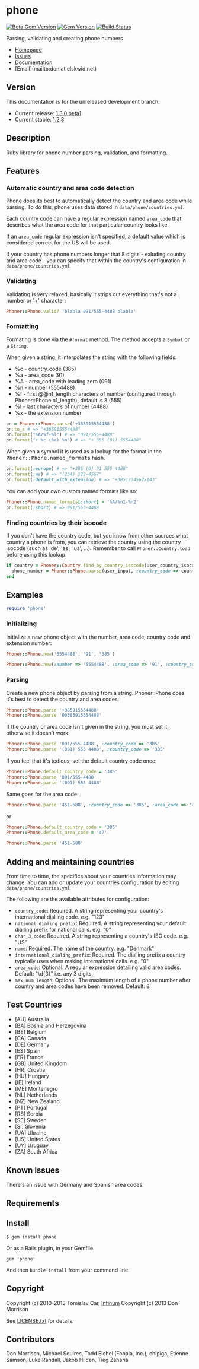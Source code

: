 [gem]: https://rubygems.org/gems/phone
[stable]: https://github.com/carr/phone/tree/v1.2.3
[gem-beta]: https://rubygems.org/gems/phone/versions/1.3.0.beta1
[beta]: https://github.com/carr/phone/tree/v1.3.0.beta1/
[travis]: https://travis-ci.org/carr/phone

# phone

[![Beta Gem Version](https://img.shields.io/badge/beta-v1.3.0.beta1-blue.svg)][gem-beta]
[![Gem Version](https://img.shields.io/gem/v/phone.svg)][gem]
[![Build Status](https://img.shields.io/travis/carr/phone.svg)][travis]

Parsing, validating and creating phone numbers

* [Homepage](https://github.com/carr/phone#readme)
* [Issues](https://github.com/carr/phone/issues)
* [Documentation](http://rubydoc.info/gems/phone/frames)
* [Email](mailto:don at elskwid.net)

## Version

This documentation is for the unreleased development branch.

* Current release: [1.3.0.beta1][beta]
* Current stable: [1.2.3][stable]

## Description

Ruby library for phone number parsing, validation, and formatting.

## Features

### Automatic country and area code detection

Phone does its best to automatically detect the country and area code while parsing. To do this, phone uses data stored in `data/phone/countries.yml`.

Each country code can have a regular expression named `area_code` that describes what the area code for that particular country looks like.

If an `area_code` regular expression isn't specified, a default value which is considered correct for the US will be used.

If your country has phone numbers longer that 8 digits - exluding country and area code - you can specify that within the country's configuration in `data/phone/countries.yml`

### Validating

Validating is very relaxed, basically it strips out everything that's not a number or '+' character:

```ruby
Phoner::Phone.valid? 'blabla 091/555-4488 blabla'
```

### Formatting

Formating is done via the `#format` method. The method accepts a `Symbol` or a `String`.

When given a string, it interpolates the string with the following fields:

* %c - country_code (385)
* %a - area_code (91)
* %A - area_code with leading zero (091)
* %n - number (5554488)
* %f - first @@n1_length characters of number (configured through Phoner::Phone.n1_length), default is 3 (555)
* %l - last characters of number (4488)
* %x - the extension number

```ruby
pn = Phoner::Phone.parse('+385915554488')
pn.to_s # => "+385915554488"
pn.format("%A/%f-%l") # => "091/555-4488"
pn.format("+ %c (%a) %n") # => "+ 385 (91) 5554488"
```

When given a symbol it is used as a lookup for the format in the <tt>Phoner::Phone.named_formats</tt> hash.

```ruby
pn.format(:europe) # => "+385 (0) 91 555 4488"
pn.format(:us) # => "(234) 123-4567"
pn.format(:default_with_extension) # => "+3851234567x143"
```

You can add your own custom named formats like so:

```ruby
Phoner::Phone.named_formats[:short] = '%A/%n1-%n2'
pn.format(:short) # => 091/555-4488
```

### Finding countries by their isocode

If you don't have the country code, but you know from other sources what country a phone is from, you can retrieve the country using the country isocode (such as 'de', 'es', 'us', ...). Remember to call `Phoner::Country.load` before using this lookup.

```ruby
if country = Phoner::Country.find_by_country_isocode(user_country_isocode)
  phone_number = Phoner::Phone.parse(user_input, :country_code => country.country_code)
end
```

## Examples

```ruby
require 'phone'
```

### Initializing

Initialize a new phone object with the number, area code, country code and extension number:

```ruby
Phoner::Phone.new('5554488', '91', '385')
```

```ruby
Phoner::Phone.new(:number => '5554488', :area_code => '91', :country_code => '385', :extension => '143')
```

### Parsing

Create a new phone object by parsing from a string. Phoner::Phone does it's best to detect the country and area codes:

```ruby
Phoner::Phone.parse '+385915554488'
Phoner::Phone.parse '00385915554488'
```

If the country or area code isn't given in the string, you must set it, otherwise it doesn't work:

```ruby
Phoner::Phone.parse '091/555-4488', :country_code => '385'
Phoner::Phone.parse '(091) 555 4488', :country_code => '385'
```

If you feel that it's tedious, set the default country code once:

```ruby
Phoner::Phone.default_country_code = '385'
Phoner::Phone.parse '091/555-4488'
Phoner::Phone.parse '(091) 555 4488'
```

Same goes for the area code:

```ruby
Phoner::Phone.parse '451-588', :country_code => '385', :area_code => '47'
```
or

```ruby
Phoner::Phone.default_country_code = '385'
Phoner::Phone.default_area_code = '47'

Phoner::Phone.parse '451-588'
```

## Adding and maintaining countries

From time to time, the specifics about your countries information may change. You can add or update your countries configuration by editing `data/phone/countries.yml`

The following are the available attributes for configuration:

* `country_code`: Required. A string representing your country's international dialling code. e.g. "123"
* `national_dialing_prefix`: Required. A string representing your default dialling prefix for national calls. e.g. "0"
* `char_3_code`: Required. A string representing a country's ISO code. e.g. "US"
* `name`: Required. The name of the country. e.g. "Denmark"
* `international_dialing_prefix`: Required. The dialling prefix a country typically uses when making international calls. e.g. "0"
* `area_code`: Optional. A regular expression detailing valid area codes. Default: "\d{3}" i.e. any 3 digits.
* `max_num_length`: Optional. The maximum length of a phone number after country and area codes have been removed. Default: 8

## Test Countries

* [AU] Australia
* [BA] Bosnia and Herzegovina
* [BE] Belgium
* [CA] Canada
* [DE] Germany
* [ES] Spain
* [FR] France
* [GB] United Kingdom
* [HR] Croatia
* [HU] Hungary
* [IE] Ireland
* [ME] Montenegro
* [NL] Netherlands
* [NZ] New Zealand
* [PT] Portugal
* [RS] Serbia
* [SE] Sweden
* [SI] Slovenia
* [UA] Ukraine
* [US] United States
* [UY] Uruguay
* [ZA] South Africa

## Known issues

There's an issue with Germany and Spanish area codes.

## Requirements


## Install

    $ gem install phone

Or as a Rails plugin, in your Gemfile

    gem 'phone'

And then `bundle install` from your command line.

## Copyright

Copyright (c) 2010-2013 Tomislav Car, [Infinum](http://www.infinum.co)
Copyright (c) 2013 Don Morrison

See [LICENSE.txt](LICENSE.txt) for details.

## Contributors

Don Morrison, Michael Squires, Todd Eichel (Fooala, Inc.), chipiga, Etienne Samson, Luke Randall, Jakob Hilden, Tieg Zaharia
